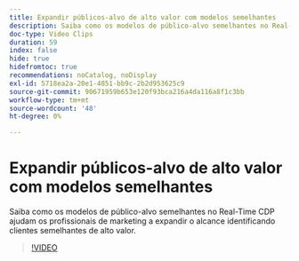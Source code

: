 ```yaml
---
title: Expandir públicos-alvo de alto valor com modelos semelhantes
description: Saiba como os modelos de público-alvo semelhantes no Real-Time CDP ajudam os profissionais de marketing a expandir o alcance identificando clientes semelhantes de alto valor.
doc-type: Video Clips
duration: 59
index: false
hide: true
hidefromtoc: true
recommendations: noCatalog, noDisplay
exl-id: 5718ea2a-20e1-4851-bb9c-2b2d953625c9
source-git-commit: 90671959b653e120f93bca216a4da116a8f1c3bb
workflow-type: tm+mt
source-wordcount: '48'
ht-degree: 0%

---
```


# Expandir públicos-alvo de alto valor com modelos semelhantes

Saiba como os modelos de público-alvo semelhantes no Real-Time CDP ajudam os profissionais de marketing a expandir o alcance identificando clientes semelhantes de alto valor.

<!-- 82_OS512_3442427_58_expanding-highvalue-audiences-with-lookalike-models -->
>[!VIDEO](https://video.tv.adobe.com/v/3458190/?learn=on&enablevpops=true)
